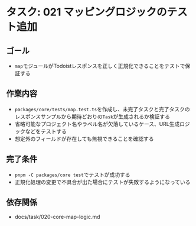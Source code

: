 # タスク: 021 マッピングロジックのテスト追加

## ゴール

- `map`モジュールがTodoistレスポンスを正しく正規化できることをテストで保証する

## 作業内容

- `packages/core/tests/map.test.ts`を作成し、未完了タスクと完了タスクのレスポンスサンプルから期待どおりの`Task`が生成されるか検証する
- 省略可能なプロジェクト名やラベル名が欠落しているケース、URL生成ロジックなどをテストする
- 想定外のフィールドが存在しても無視できることを確認する

## 完了条件

- `pnpm -C packages/core test`でテストが成功する
- 正規化処理の変更で不具合が出た場合にテストが失敗するようになっている

## 依存関係

- docs/task/020-core-map-logic.md
